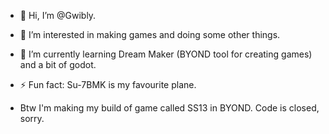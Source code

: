 - 👋 Hi, I’m @Gwibly.
- 👀 I’m interested in making games and doing some other things.
- 🌱 I’m currently learning Dream Maker (BYOND tool for creating games) and a bit of godot.
- ⚡ Fun fact: Su-7BMK is my favourite plane.

- Btw I'm making my build of game called SS13 in BYOND. Code is closed, sorry.

<!---
Gwibly/Gwibly is a ✨ special ✨ repository because its `README.md` (this file) appears on your GitHub profile.
You can click the Preview link to take a look at your changes.
--->
